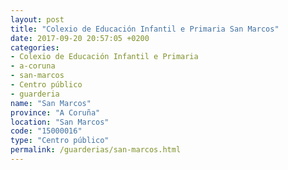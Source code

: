 ```yaml
---
layout: post
title: "Colexio de Educación Infantil e Primaria San Marcos"
date: 2017-09-20 20:57:05 +0200
categories:
- Colexio de Educación Infantil e Primaria
- a-coruna
- san-marcos
- Centro público
- guarderia
name: "San Marcos"
province: "A Coruña"
location: "San Marcos"
code: "15000016"
type: "Centro público"
permalink: /guarderias/san-marcos.html
---
```

